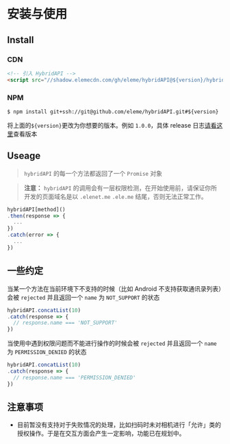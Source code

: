 # 安装与使用

## Install

### CDN
``` html
<!-- 引入 HybridAPI -->
<script src="//shadow.elemecdn.com/gh/eleme/hybridAPI@${version}/hybrid-api.js"></script>
```

### NPM
``` shell
$ npm install git+ssh://git@github.com/eleme/hybridAPI.git#${version}
```
将上面的`${version}`更改为你想要的版本。例如 `1.0.0`，具体 release 日志[请看这里](https://github.com/eleme/hybridAPI/releases)查看版本


## Useage

> `hybridAPI` 的每一个方法都返回了一个 `Promise` 对象

> **注意：** `hybridAPI` 的调用会有一层权限检测，在开始使用前，请保证你所开发的页面域名是以 `.elenet.me` `.ele.me` 结尾，否则无法正常工作。

``` javascript
hybridAPI[method]()
.then(response => {
  ...
})
.catch(error => {
  ...
})
```

## 一些约定

当某一个方法在当前环境下不支持的时候（比如 Android 不支持获取通讯录列表）会被 `rejected` 并且返回一个 `name` 为 `NOT_SUPPORT` 的状态
``` javascript
hybridAPI.concatList(10)
.catch(response => {
  // response.name === 'NOT_SUPPORT'
})
```

当使用中遇到权限问题而不能进行操作的时候会被 `rejected` 并且返回一个 `name` 为 `PERMISSION_DENIED` 的状态
``` javascript
hybridAPI.concatList(10)
.catch(response => {
  // response.name === 'PERMISSION_DENIED'
})
```

## 注意事项
- 目前暂没有支持对于失败情况的处理，比如扫码时未对相机进行「允许」类的授权操作。于是在交互方面会产生一定影响，功能已在规划中。
